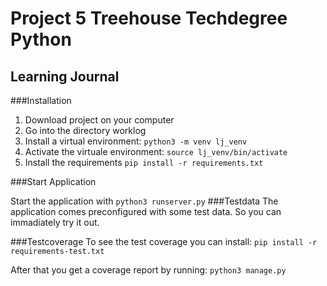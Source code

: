 # Project 5 Treehouse Techdegree Python
## Learning Journal
###Installation
1. Download project on your computer
2. Go into the directory worklog
3. Install a virtual environment:
    `python3 -m venv lj_venv`
4. Activate the virtuale environment:
    `source lj_venv/bin/activate`
4. Install the requirements
    `pip install -r requirements.txt`

###Start Application

Start the application with
    `python3 runserver.py`
###Testdata
The application comes preconfigured with some test data.
So you can immadiately try it out.

###Testcoverage
To see the test coverage you can install:
    `pip install -r requirements-test.txt`

After that you get a coverage report by running:
    `python3 manage.py`






